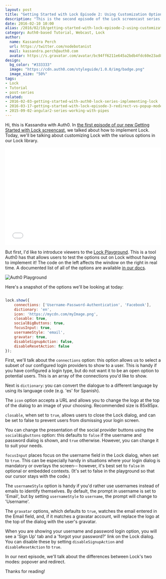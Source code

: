 ```yaml
---
layout: post
title: "Getting Started with Lock Episode 2: Using Customization Options"
description: "This is the second episode of the Lock screencast series, where we show the various customization options in Lock.js"
date: 2016-02-10 10:00
alias: /2016/02/10/getting-started-with-lock-episode-2-using-customization-options/
category: Auth0-based Tutorial, Webcast, Lock
author:
  name: Kassandra Perch
  url: https://twitter.com/nodebotanist
  mail: kassandra.perch@auth0.com
  avatar: https://s.gravatar.com/avatar/bc94ff6211e645a2bdb4fdc60e23ad85.jpg?s=200
design:
  bg_color: "#333333"
  image: "https://cdn.auth0.com/styleguide/1.0.0/img/badge.png"
  image_size: "50%"
tags:
- Lock
- Tutorial
- post-series
related:
- 2016-02-03-getting-started-with-auth0-lock-series-implementing-lock
- 2016-03-17-getting-started-with-lock-episode-3-redirect-vs-popup-mode
- 2015-09-02-angular2-series-working-with-pipes
---
```


Hi, this is Kassandra with Auth0. In [the first episode of our new Getting Started with Lock screencast](https://auth0.com/blog/2016/02/03/getting-started-with-auth0-lock-series-implementing-lock/), we talked about how to implement Lock. Today, we'll be talking about customizing Lock with the various options in our Lock library.

<div class="wistia_responsive_padding" style="padding:62.71% 0 0 0;position:relative;"><div class="wistia_responsive_wrapper" style="height:100%;left:0;position:absolute;top:0;width:100%;"><iframe src="//fast.wistia.net/embed/iframe/bcdrrfc8eb?videoFoam=true" allowtransparency="true" frameborder="0" scrolling="no" class="wistia_embed" name="wistia_embed" allowfullscreen mozallowfullscreen webkitallowfullscreen oallowfullscreen msallowfullscreen width="100%" height="100%"></iframe></div></div>
<script src="//fast.wistia.net/assets/external/E-v1.js" async></script>

But first, I'd like to introduce viewers to the [Lock Playground](https://auth0.github.io/playground/). This is a tool Auth0 has that allows users to test the options out on Lock without having to implement it! The code on the left affects the window on the right in real time. A documented list of all of the options are available [in our docs](https://auth0.com/docs/libraries/lock/customization).

![Auth0 Playground](https://cdn.auth0.com/blog/lock-ep-2/playground.png)

Here's a snapshot of the options we'll be looking at today:

```javascript

lock.show({
	connections: ['Username-Password-Authentication', 'Facebook'],
	dictionary: 'en',
	icon: 'https://mycdn.com/myImage.png',
	closable: true,
	socialBigButtons: true,
	focusInput: true,
	usernameStyle: 'email',
	gravatar: true,
	disableSignupAction: false,
	disableResetAction: false
});

```

First, we'll talk about the `connections` option: this option allows us to select a subset of our configured login providers to show to a user. This is handy if you have configured a login type, but do not want it to be an open option to potential users. This is an array of the connections you'd like to show.

Next is `dictionary`: you can convert the dialogue to a different language by using its language code (e.g. 'es' for Spanish).

The `icon` option accepts a URL and allows you to change the logo at the top of the dialog to an image of your choosing. Recommended size is 85x85px.

`closable`, when set to `true`, allows users to close the Lock dialog, and can be set to false to prevent users from dismissing your login screen.

You can change the presentation of the social provider buttons using the `socialBigbuttons` option: this defaults to `false` if the username and password dialog is shown, and `true` otherwise. However, you can change it to suit your needs.

`focusInput` places focus on the username field in the Lock dialog, when set to `true`. This can be especially handy in situations where your login dialog is mandatory or overlays the screen-- however, it's best set to `false` in optional or embedded contexts. (It's set to false in the playground so that our cursor stays with the code.)

The `usernameStyle` option is handy if you'd rather use usernames instead of emails to identify themselves. By default, the prompt in username is set to 'Email', but by setting `usernameStyle` to `username`, the prompt will change to 'Username'.

The `gravatar` options, which defaults to `true`, watches the email entered in the Email field, and, if it matches a gravatar account, will replace the logo at the top of the dialog with the user's gravatar.

When you are showing your username and password login option, you will see a 'Sign Up' tab and a 'forgot your password?' link on the Lock dialog. You can disable these by setting `disableSignupAction` and `disableResetAction` to `true`.

In our next episode, we'll talk about the differences between Lock's two modes: popover and redirect.

Thanks for reading!
